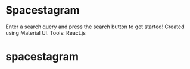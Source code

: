 # Spacestagram

Enter a search query and press the search button to get started!
Created using Material UI.
Tools: React.js

# spacestagram
